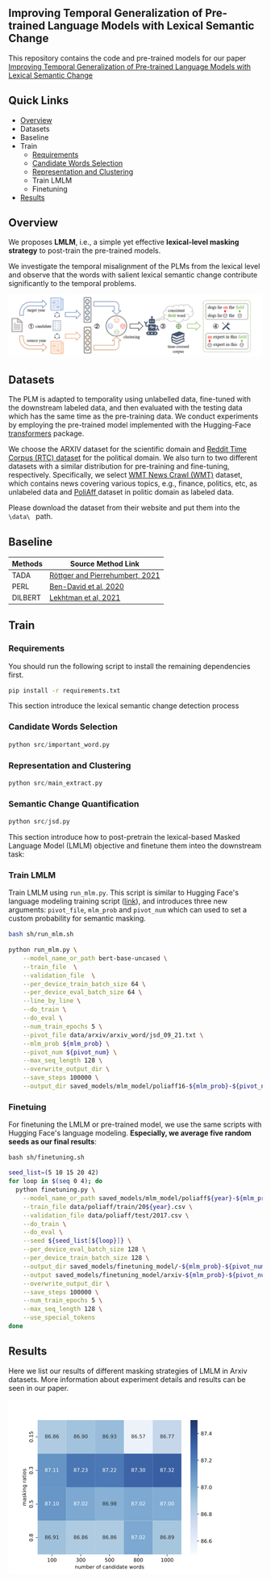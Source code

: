 ## Improving Temporal Generalization of Pre-trained Language Models with Lexical Semantic Change

This repository contains the code and pre-trained models for our paper [Improving Temporal Generalization of Pre-trained Language Models with Lexical Semantic Change](https://github.com/noise-learning/SelfMix/blob/main)



## Quick Links

- [Overview](https://github.com/warrier98/temporal_adaptation/LMLM#Overview)
- Datasets
- Baseline
- Train
  - [Requirements]()
  - [Candidate Words Selection]()
  - [Representation and Clustering]()
  - Train LMLM
  - Finetuning
- [Results](https://github.com/noise-learning/SelfMix#results)



## Overview

We proposes **LMLM**, i.e., a simple yet effective **lexical-level masking strategy** to post-train the pre-trained models.

We investigate the temporal misalignment of the PLMs from the lexical level and observe that the words with salient lexical semantic change contribute significantly to the temporal problems. 

![](pipeline.png)



## Datasets

The PLM is adapted to temporality using unlabelled data, fine-tuned with the downstream labeled data, and then evaluated with the testing data which has the same time as the pre-training data. We conduct experiments by employing the pre-trained model implemented with the Hugging-Face [transformers](https://huggingface.co/models) package.

We choose the ARXIV dataset for the scientific domain and [Reddit Time Corpus (RTC) dataset](https://github.com/paul-rottger/temporal-adaptation) for the political domain.
We also turn to two different datasets with a similar distribution for pre-training and fine-tuning, respectively. Specifically, we select [WMT News Crawl (WMT)](https://data.statmt.org/news-crawl/) dataset, which contains news covering various topics, e.g., finance, politics, etc, as unlabeled data and [PoliAff ](https://github.com/Kel-Lu/time-waits-for-no-one)dataset  in politic domain as labeled data.

Please download the dataset from their website and put them into the `\data\ ` path.



## Baseline

| Methods | Source Method Link                                           |
| ------- | ------------------------------------------------------------ |
| TADA    | [Röttger and Pierrehumbert, 2021](https://arxiv.org/pdf/2104.08116.pdf) |
| PERL    | [Ben-David et al, 2020](https://direct.mit.edu/tacl/article/doi/10.1162/tacl_a_00328/96489) |
| DILBERT | [Lekhtman et al, 2021](https://aclanthology.org/2021.emnlp-main.20/) |



## Train

### Requirements

You should run the following script to install the remaining dependencies first.

```bash
pip install -r requirements.txt
```



This section introduce the lexical semantic change detection process

### Candidate Words Selection

```python
python src/important_word.py
```

### Representation and Clustering

```python
python src/main_extract.py
```

### Semantic Change Quantification

```python
python src/jsd.py
```



This section introduce how to post-pretrain the lexical-based Masked Language Model (LMLM) objective and finetune them inteo the downstream task: 

### Train LMLM

Train LMLM using `run_mlm.py`. This script is similar to Hugging Face's language modeling training script ([link](https://github.com/huggingface/transformers/tree/master/examples/pytorch/language-modeling)), and introduces three new arguments: `pivot_file`,  `mlm_prob` and `pivot_num` which can used to set a custom probability for semantic masking.


```bash
bash sh/run_mlm.sh
```

```bash
python run_mlm.py \
    --model_name_or_path bert-base-uncased \
    --train_file  \
    --validation_file  \
    --per_device_train_batch_size 64 \
    --per_device_eval_batch_size 64 \
    --line_by_line \
    --do_train \
    --do_eval \
    --num_train_epochs 5 \
    --pivot_file data/arxiv/arxiv_word/jsd_09_21.txt \
    --mlm_prob ${mlm_prob} \
    --pivot_num ${pivot_num} \
    --max_seq_length 128 \
    --overwrite_output_dir \
    --save_steps 100000 \
    --output_dir saved_models/mlm_model/poliaff16-${mlm_prob}-${pivot_num}-mlm-${gpu_num}gpu
```



### Finetuing

For finetuning the LMLM or pre-trained model,  we use the same scripts with Hugging Face's language modeling. **Especially, we average five random seeds as our final results**:

```
bash sh/finetuning.sh
```

```bash
seed_list=(5 10 15 20 42)
for loop in $(seq 0 4); do
  python finetuning.py \
    --model_name_or_path saved_models/mlm_model/poliaff${year}-${mlm_prob}-${pivot_num}-mlm-${gpu_num}gpu \
    --train_file data/poliaff/train/20${year}.csv \
    --validation_file data/poliaff/test/2017.csv \
    --do_train \
    --do_eval \
    --seed ${seed_list[${loop}]} \
    --per_device_eval_batch_size 128 \
    --per_device_train_batch_size 128 \
    --output_dir saved_models/finetuning_model/-${mlm_prob}-${pivot_num}-${year}-17-${gpu_num}gpu/${seed_list[$loop]} \
    --output saved_models/finetuning_model/arxiv-${mlm_prob}-${pivot_num}-${year}-17-${gpu_num}gpu/${seed_list[$loop]} \
    --overwrite_output_dir \
    --save_steps 100000 \
    --num_train_epochs 5 \
    --max_seq_length 128 \
    --use_special_tokens
done
```



## Results

Here we list our results of different masking strategies of LMLM in Arxiv datasets. More information about experiment details and results can be seen in our paper.

![](heatmap.png)









